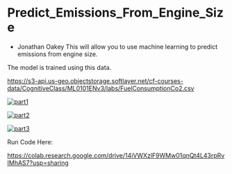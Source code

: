
# Predict_Emissions_From_Engine_Size

- Jonathan Oakey
This will allow you to use machine learning to predict emissions from engine size.

The model is trained using this data.

https://s3-api.us-geo.objectstorage.softlayer.net/cf-courses-data/CognitiveClass/ML0101ENv3/labs/FuelConsumptionCo2.csv


<a href="https://imgbb.com/"><img src="https://i.ibb.co/BcTXrFP/part1.png" alt="part1" border="0"></a>

<a href="https://imgbb.com/"><img src="https://i.ibb.co/rv3xMpw/part2.png" alt="part2" border="0"></a>

<a href="https://imgbb.com/"><img src="https://i.ibb.co/LkP5FDV/part3.png" alt="part3" border="0"></a>


Run Code Here:

https://colab.research.google.com/drive/14iVWXzlF9WMw01qnQt4L43rpRvIMhAS7?usp=sharing
